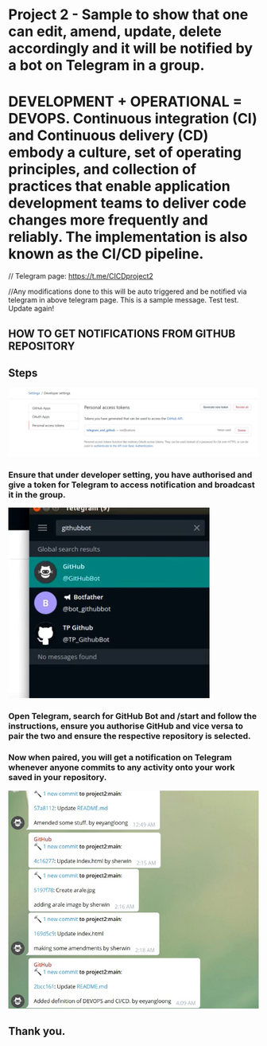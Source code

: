 # Project 2 - Sample to show that one can edit, amend, update, delete accordingly and it will be notified by a bot on Telegram in a group.
# DEVELOPMENT + OPERATIONAL = DEVOPS. Continuous integration (CI) and Continuous delivery (CD) embody a culture, set of operating principles, and collection of practices that enable application development teams to deliver code changes more frequently and reliably. The implementation is also known as the CI/CD pipeline.

// Telegram page: https://t.me/CICDproject2

//Any modifications done to this will be auto triggered and be notified via telegram in above telegram page. This is a sample message. Test test. Update again!

## HOW TO GET NOTIFICATIONS FROM GITHUB REPOSITORY

## Steps
![](devsettingtoken.jpg)
### Ensure that under developer setting, you have authorised and give a token for Telegram to access notification and broadcast it in the group.

![](githubbottelegram.png)
### Open Telegram, search for GitHub Bot and /start and follow the instructions, ensure you authorise GitHub and vice versa to pair the two and ensure the respective repository is selected.

### Now when paired, you will get a notification on Telegram whenever anyone commits to any activity onto your work saved in your repository.

![](telegramscreenshot.jpg)

## Thank you.
